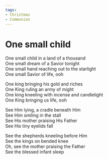 ```yaml
---
tags:
- Christmas
- Communion
---
```


# One small child  

One small child in a land of a thousand  
One small dream of a Savior tonight  
One small hand reaching out to the starlight  
One small Savior of life, ooh  

One king bringing his gold and riches  
One King ruling an army of might  
One king kneeling with incense and candlelight  
One King bringing us life, ooh  

See Him lying, a cradle beneath Him  
See Him smiling in the stall  
See His mother praising His Father  
See His tiny eyelids fall  

See the shepherds kneeling before Him  
See the kings on bended knee  
Oh, see the mother praising the Father  
See the blessed infant sleep
